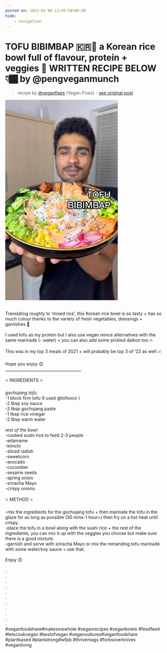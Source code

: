 ```yaml
---
posted on: 2022-02-08 12:45:50+00:00
hide:
    - navigation
---
```


# TOFU BIBIMBAP 🇰🇷🥣 a Korean rice bowl full of flavour, protein + veggies 🤩 WRITTEN RECIPE BELOW 👇🏾 by @pengveganmunch 

> recipe by [@veganfixes](https://www.instagram.com/veganfixes/) 
(Vegan Fixes) - [see original post](https://instagram.com/p/CZt38SlJT6j)

![](../img/veganfixes_08-02-2022_1202.png)

\
Translating roughly to ‘mixed rice’, this Korean rice bowl is so tasty + has so much colour thanks to the variety of fresh vegetables, dressings + garnishes 🌈 \
\
I used tofu as my protein but I also use vegan mince alternatives with the same marinade (- water) + you can also add some pickled daikon too 🔥 \
\
This was in my top 3 meals of 2021 + will probably be top 3 of ‘22 as well 📈\
\
Hope you enjoy 😊 \
______________________________________\
\
⭐️ INGREDIENTS ⭐️ \
\
*gochujang tofu*\
-1 block firm tofu (I used @tofooco )\
-2 tbsp soy sauce\
-2 tbsp gochujang paste\
-1 tbsp rice vinegar\
-2 tbsp warm water\
\
*rest of the bowl*\
-cooked sushi rice to feed 2-3 people\
-edamame\
-kimchi\
-sliced radish\
-sweetcorn\
-avocado \
-cucumber \
-sesame seeds\
-spring onion\
-sriracha Mayo\
-crispy onions\
\
⭐️ METHOD ⭐️\
\
-mix the ingredients for the gochujang tofu + then marinate the tofu in the glaze for as long as possible (30 mins-1 hour+) then fry on a hot heat until crispy.\
-place the tofu in a bowl along with the sushi rice + the rest of the ingredients, you can mix it up with the veggies you choose but make sure there is a good mixture.\
-garnish and serve with sriracha Mayo or mix the remanding tofu marinade with some water/soy sauce + use that. \
\
Enjoy 😊\
\
.\
.\
.\
.\
.\
.\
.\
.\
.\
.\
.\
\#veganfoodshare\#makesmewhole \#veganrecipes \#veganbowls \#feedfeed \#letscookvegan \#bestofvegan \#veganvultures\#veganfoodshare \#plantbased \#plantstrong\#wfpb \#thrivemags \#forksoverknives \#veganliving 
